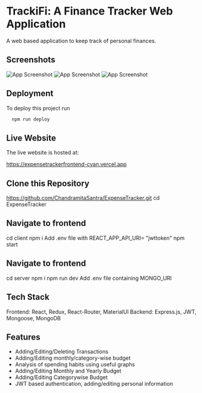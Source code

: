 
# TrackiFi: A Finance Tracker Web Application

A web based application to keep track of personal finances. 


## Screenshots

![App Screenshot](https://snipboard.io/72LnSg.jpg)
![App Screenshot](https://snipboard.io/q9ncHo.jpg)
![App Screenshot](https://snipboard.io/RM0Y3s.jpg)



## Deployment

To deploy this project run

```bash
  npm run deploy
```


## Live Website

The live website is hosted at:

https://expensetrackerfrontend-cyan.vercel.app

## Clone this Repository 
https://github.com/ChandramitaSantra/ExpenseTracker.git
cd ExpenseTracker

##  Navigate to frontend
cd client
npm i 
Add .env file with REACT_APP_API_URI= "jwttoken"
npm start


##  Navigate to frontend
cd server
npm i 
npm run dev
Add .env file containing MONGO_URI 






## Tech Stack

Frontend: React, Redux, React-Router, MaterialUI
Backend: Express.js, JWT, Mongoose, MongoDB




## Features

- Adding/Editing/Deleting Transactions
- Adding/Editing monthly/category-wise budget
- Analysis of spending habits using useful graphs
- Adding/Editing Monthly and Yearly Budget
- Adding/Editing Categorywise Budget
- JWT based authentication, adding/editing personal information


